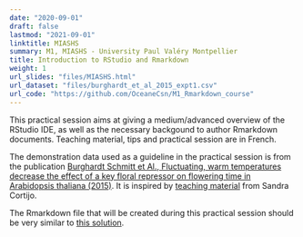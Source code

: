 ```yaml
---
date: "2020-09-01"
draft: false
lastmod: "2021-09-01"
linktitle: MIASHS
summary: M1, MIASHS - University Paul Valéry Montpellier
title: Introduction to RStudio and Rmarkdown
weight: 1
url_slides: "files/MIASHS.html"
url_dataset: "files/burghardt_et_al_2015_expt1.csv"
url_code: "https://github.com/OceaneCsn/M1_Rmarkdown_course"
---
```


This practical session aims at giving a medium/advanced overview of the RStudio IDE, as well as the necessary backgound to author Rmarkdown documents. Teaching material, tips and practical session are in French.

The demonstration data used as a guideline in the practical session is from the publication [Burghardt Schmitt et Al., Fluctuating, warm temperatures decrease the effect of a key floral repressor on flowering time in Arabidopsis thaliana (2015)](https://nph.onlinelibrary.wiley.com/doi/10.1111/nph.13799). It is inspired by [teaching material](https://github.com/scortijo/2021_L3_R) from Sandra Cortijo.

The Rmarkdown file that will be created during this practical session should be very similar to [this solution](https://oceanecsn.github.io/M1_Rmarkdown_course/).